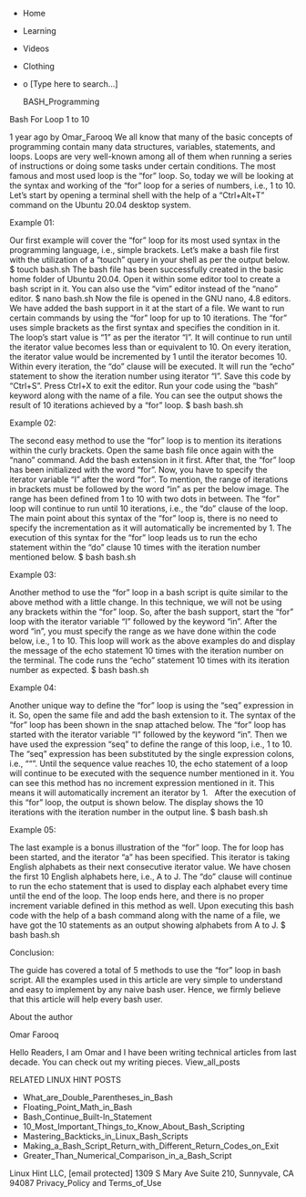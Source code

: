 





















































* Home
* Learning
* Videos
* Clothing
*
  o [Type here to search...]


   BASH_Programming


Bash For Loop 1 to 10

1 year ago
by Omar_Farooq
We all know that many of the basic concepts of programming contain many data
structures, variables, statements, and loops. Loops are very well-known among
all of them when running a series of instructions or doing some tasks under
certain conditions. The most famous and most used loop is the “for” loop. So,
today we will be looking at the syntax and working of the “for” loop for a
series of numbers, i.e., 1 to 10. Let’s start by opening a terminal shell with
the help of a “Ctrl+Alt+T” command on the Ubuntu 20.04 desktop system.

Example 01:

Our first example will cover the “for” loop for its most used syntax in the
programming language, i.e., simple brackets. Let’s make a bash file first with
the utilization of a “touch” query in your shell as per the output below.
$ touch bash.sh
The bash file has been successfully created in the basic home folder of Ubuntu
20.04. Open it within some editor tool to create a bash script in it. You can
also use the “vim” editor instead of the “nano” editor.
$ nano bash.sh
Now the file is opened in the GNU nano, 4.8 editors. We have added the bash
support in it at the start of a file. We want to run certain commands by using
the “for” loop for up to 10 iterations. The “for” uses simple brackets as the
first syntax and specifies the condition in it. The loop’s start value is “1”
as per the iterator “I”. It will continue to run until the iterator value
becomes less than or equivalent to 10. On every iteration, the iterator value
would be incremented by 1 until the iterator becomes 10. Within every
iteration, the “do” clause will be executed. It will run the “echo” statement
to show the iteration number using iterator “I”. Save this code by “Ctrl+S”.
Press Ctrl+X to exit the editor. Run your code using the “bash” keyword along
with the name of a file. You can see the output shows the result of 10
iterations achieved by a “for” loop.
$ bash bash.sh

Example 02:

The second easy method to use the “for” loop is to mention its iterations
within the curly brackets. Open the same bash file once again with the “nano”
command. Add the bash extension in it first. After that, the “for” loop has
been initialized with the word “for”. Now, you have to specify the iterator
variable “I” after the word “for”. To mention, the range of iterations in
brackets must be followed by the word “in” as per the below image. The range
has been defined from 1 to 10 with two dots in between. The “for” loop will
continue to run until 10 iterations, i.e., the “do” clause of the loop. The
main point about this syntax of the “for” loop is, there is no need to specify
the incrementation as it will automatically be incremented by 1.
The execution of this syntax for the “for” loop leads us to run the echo
statement within the “do” clause 10 times with the iteration number mentioned
below.
$ bash bash.sh

Example 03:

Another method to use the “for” loop in a bash script is quite similar to the
above method with a little change. In this technique, we will not be using any
brackets within the “for” loop. So, after the bash support, start the “for”
loop with the iterator variable “I” followed by the keyword “in”. After the
word “in”, you must specify the range as we have done within the code below,
i.e., 1 to 10. This loop will work as the above examples do and display the
message of the echo statement 10 times with the iteration number on the
terminal.
The code runs the “echo” statement 10 times with its iteration number as
expected.
$ bash bash.sh

Example 04:

Another unique way to define the “for” loop is using the “seq” expression in
it. So, open the same file and add the bash extension to it. The syntax of the
“for” loop has been shown in the snap attached below. The “for” loop has
started with the iterator variable “I” followed by the keyword “in”. Then we
have used the expression “seq” to define the range of this loop, i.e., 1 to 10.
The “seq” expression has been substituted by the single expression colons,
i.e., ““”. Until the sequence value reaches 10, the echo statement of a loop
will continue to be executed with the sequence number mentioned in it. You can
see this method has no increment expression mentioned in it. This means it will
automatically increment an iterator by 1.
 
After the execution of this “for” loop, the output is shown below. The display
shows the 10 iterations with the iteration number in the output line.
$ bash bash.sh

Example 05:

The last example is a bonus illustration of the “for” loop. The for loop has
been started, and the iterator “a” has been specified. This iterator is taking
English alphabets as their next consecutive iterator value. We have chosen the
first 10 English alphabets here, i.e., A to J. The “do” clause will continue to
run the echo statement that is used to display each alphabet every time until
the end of the loop. The loop ends here, and there is no proper increment
variable defined in this method as well.
Upon executing this bash code with the help of a bash command along with the
name of a file, we have got the 10 statements as an output showing alphabets
from A to J.
$ bash bash.sh

Conclusion:

The guide has covered a total of 5 methods to use the “for” loop in bash
script. All the examples used in this article are very simple to understand and
easy to implement by any naive bash user. Hence, we firmly believe that this
article will help every bash user.


About the author


Omar Farooq

Hello Readers, I am Omar and I have been writing technical articles from last
decade. You can check out my writing pieces.
View_all_posts

RELATED LINUX HINT POSTS


* What_are_Double_Parentheses_in_Bash
* Floating_Point_Math_in_Bash
* Bash_Continue_Built-In_Statement
* 10_Most_Important_Things_to_Know_About_Bash_Scripting
* Mastering_Backticks_in_Linux_Bash_Scripts
* Making_a_Bash_Script_Return_with_Different_Return_Codes_on_Exit
* Greater_Than_Numerical_Comparison_in_a_Bash_Script

Linux Hint LLC, [email protected]
1309 S Mary Ave Suite 210, Sunnyvale, CA 94087
 Privacy_Policy and Terms_of_Use
